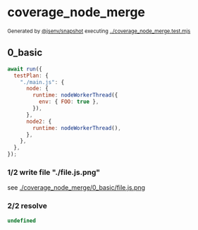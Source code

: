 # coverage_node_merge

<sub>
  Generated by <a href="https://github.com/jsenv/core/tree/main/packages/independent/snapshot">@jsenv/snapshot</a> executing <a href="../coverage_node_merge.test.mjs">../coverage_node_merge.test.mjs</a>
</sub>

## 0_basic

```js
await run({
  testPlan: {
    "./main.js": {
      node: {
        runtime: nodeWorkerThread({
          env: { FOO: true },
        }),
      },
      node2: {
        runtime: nodeWorkerThread(),
      },
    },
  },
});
```

### 1/2 write file "./file.js.png"

see [./coverage_node_merge/0_basic/file.js.png](./coverage_node_merge/0_basic/file.js.png)

### 2/2 resolve

```js
undefined
```